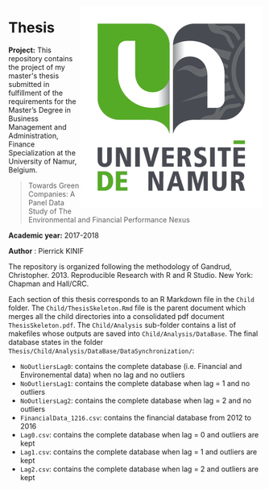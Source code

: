 
<a href="https://www.unamur.be/en"><img src="Child/figures/UNamur.png" alt="Unamur logo" align="right" /></a>


# Thesis

**Project:** This repository contains the project of my master's thesis submitted in fulfillment of the requirements for the Master’s Degree in Business Management and Administration, Finance Specialization at the University of Namur, Belgium.

> Towards Green Companies: A Panel Data Study of The Environmental and Financial Performance Nexus

**Academic year:** 2017-2018

**Author** : Pierrick KINIF

The repository is organized following the methodology of Gandrud, Christopher. 2013. Reproducible Research with R and R Studio. New York: Chapman and Hall/CRC. 

Each section of this thesis corresponds to an R Markdown file in the `Child` folder. The `Child/ThesisSkeleton.Rmd` file is the parent document which merges all the child directories into a consolidated pdf document `ThesisSkeleton.pdf`. The `Child/Analysis` sub-folder contains a list of makefiles whose outputs are saved into `Child/Analysis/DataBase`. The final database states in the folder `Thesis/Child/Analysis/DataBase/DataSynchronization/`:

- `NoOutliersLag0`: contains the complete database (i.e. Financial and Environemental data) when no lag and no outliers
- `NoOutliersLag1`: contains the complete database when lag = 1 and no outliers
- `NoOutliersLag2`: contains the complete database when lag = 2 and no outliers
- `FinancialData_1216.csv`: contains the financial database from 2012 to 2016
- `Lag0.csv`: contains the complete database when lag = 0 and outliers are kept
- `Lag1.csv`: contains the complete database when lag = 1 and outliers are kept
- `Lag2.csv`: contains the complete database when lag = 2 and outliers are kept

